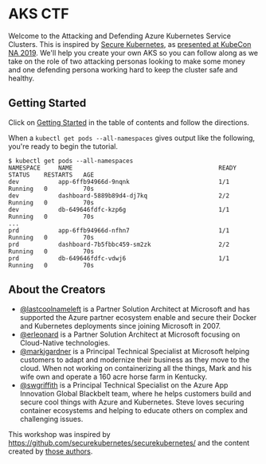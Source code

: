 # AKS CTF

Welcome to the Attacking and Defending Azure Kubernetes Service Clusters.  This is inspired by [Secure Kubernetes](https://securekubernetes.com/), as [presented at KubeCon NA 2019](https://www.youtube.com/watch?v=UdMFTdeAL1s). We'll help you create your own AKS so you can follow along as we take on the role of two attacking personas looking to make some money and one defending persona working hard to keep the cluster safe and healthy.

## Getting Started

Click on [Getting Started](azure/) in the table of contents and follow the directions.

When a `kubectl get pods --all-namespaces` gives output like the following, you're ready to begin the tutorial.

```
$ kubectl get pods --all-namespaces
NAMESPACE     NAME                                         READY   STATUS    RESTARTS   AGE
dev           app-6ffb94966d-9nqnk                         1/1     Running   0          70s
dev           dashboard-5889b89d4-dj7kq                    2/2     Running   0          70s
dev           db-649646fdfc-kzp6g                          1/1     Running   0          70s
...
prd           app-6ffb94966d-nfhn7                         1/1     Running   0          70s
prd           dashboard-7b5fbbc459-sm2zk                   2/2     Running   0          70s
prd           db-649646fdfc-vdwj6                          1/1     Running   0          70s

```


## About the Creators

* [@lastcoolnameleft](https://lastcoolnameleft.com) is a Partner Solution Architect at Microsoft and has supported the Azure partner ecosystem enable and secure their Docker and Kubernetes deployments since joining Microsoft in 2007.
* [@erleonard](https://www.linkedin.com/in/erleonard/) is a Partner Solution Architect at Microsoft focusing on Cloud-Native technologies.
* [@markjgardner](https://markjgardner.com) is a Principal Technical Specialist at Microsoft helping customers to adapt and modernize their business as they move to the cloud. When not working on containerizing all the things, Mark and his wife own and operate a 160 acre horse farm in Kentucky.
* [@swgriffith](https://www.stevegriffith.nyc/) is a Principal Technical Specialist on the Azure App Innovation Global Blackbelt team, where he helps customers build and secure cool things with Azure and Kubernetes. Steve loves securing container ecosystems and helping to educate others on complex and challenging issues. 

This workshop was inspired by https://github.com/securekubernetes/securekubernetes/ and the content created by [those authors](https://github.com/securekubernetes/securekubernetes/?tab=readme-ov-file#about-the-authors).